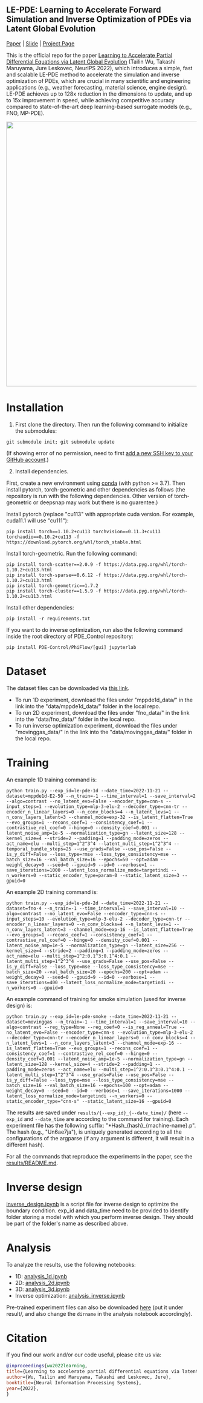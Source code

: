 ## LE-PDE: Learning to Accelerate Forward Simulation and Inverse Optimization of PDEs via Latent Global Evolution

[Paper](https://arxiv.org/abs/2206.07681) | [Slide](https://docs.google.com/presentation/d/1Qgbd_vVbFAnjqkvIH8p_t9mfUQRWKr1ZAkxzzavoGhc/edit?usp=share_link) | [Project Page](https://snap.stanford.edu/le_pde/)

This is the official repo for the paper [Learning to Accelerate Partial Differential Equations via Latent Global Evolution](https://arxiv.org/abs/2206.07681) (Tailin Wu, Takashi Maruyama, Jure Leskovec, NeurIPS 2022), which introduces a simple, fast and scalable LE-PDE method to accelerate the simulation and inverse optimization of PDEs, which are crucial in many scientific and engineering applications (e.g., weather forecasting, material science, engine design). LE-PDE achieves up to 128x reduction in the dimensions to update, and up to 15x improvement in speed, while achieving competitive accuracy compared to state-of-the-art deep learning-based surrogate models (e.g., FNO, MP-PDE).

<a href="url"><img src="https://github.com/snap-stanford/le_pde/blob/master/assets/le_pde.png" align="center" width="700" ></a>

# Installation

1. First clone the directory. Then run the following command to initialize the submodules:

```code
git submodule init; git submodule update
```
(If showing error of no permission, need to first [add a new SSH key to your GitHub account](https://docs.github.com/en/authentication/connecting-to-github-with-ssh/adding-a-new-ssh-key-to-your-github-account).)

2. Install dependencies.

First, create a new environment using [conda](https://docs.conda.io/en/latest/miniconda.html) (with python >= 3.7). Then install pytorch, torch-geometric and other dependencies as follows (the repository is run with the following dependencies. Other version of torch-geometric or deepsnap may work but there is no guarentee.)

Install pytorch (replace "cu113" with appropriate cuda version. For example, cuda11.1 will use "cu111"):
```code
pip install torch==1.10.2+cu113 torchvision==0.11.3+cu113 torchaudio==0.10.2+cu113 -f https://download.pytorch.org/whl/torch_stable.html
```

Install torch-geometric. Run the following command:
```code
pip install torch-scatter==2.0.9 -f https://data.pyg.org/whl/torch-1.10.2+cu113.html
pip install torch-sparse==0.6.12 -f https://data.pyg.org/whl/torch-1.10.2+cu113.html
pip install torch-geometric==1.7.2
pip install torch-cluster==1.5.9 -f https://data.pyg.org/whl/torch-1.10.2+cu113.html
```

Install other dependencies:
```code
pip install -r requirements.txt
```

If you want to do inverse optimization, run also the following command inside the root directory of PDE_Control repository:
```code
pip install PDE-Control/PhiFlow/[gui] jupyterlab
```


# Dataset

The dataset files can be downloaded via [this link](https://drive.google.com/drive/folders/1rwcnT0g4_MiZfYUU4y7ybnfk8d4qgMEg?usp=share_link). 
* To run 1D experiment, download the files under "mppde1d_data/" in the link into the "data/mppde1d_data/" folder in the local repo. 
* To run 2D experiment, download the files under "fno_data/" in the link into the "data/fno_data/" folder in the local repo.
* To run inverse optimization experiment, download the files under "movinggas_data/" in the link into the "data/movinggas_data/" folder in the local repo.

# Training

An example 1D training command is:

```code
python train.py --exp_id=le-pde-1d --date_time=2022-11-21 --dataset=mppde1d-E2-50 --n_train=-1 --time_interval=1 --save_interval=2 --algo=contrast --no_latent_evo=False --encoder_type=cnn-s --input_steps=1 --evolution_type=mlp-3-elu-2 --decoder_type=cnn-tr --encoder_n_linear_layers=0 --n_conv_blocks=4 --n_latent_levs=1 --n_conv_layers_latent=3 --channel_mode=exp-32 --is_latent_flatten=True --evo_groups=1 --recons_coef=1 --consistency_coef=1 --contrastive_rel_coef=0 --hinge=0 --density_coef=0.001 --latent_noise_amp=1e-5 --normalization_type=gn --latent_size=128 --kernel_size=4 --stride=2 --padding=1 --padding_mode=zeros --act_name=elu --multi_step=1^2^3^4 --latent_multi_step=1^2^3^4 --temporal_bundle_steps=25 --use_grads=False --use_pos=False --is_y_diff=False --loss_type=rmse --loss_type_consistency=mse --batch_size=16 --val_batch_size=16 --epochs=50 --opt=adam --weight_decay=0 --seed=0 --gpuid=9 --id=0 --verbose=1 --save_iterations=1000 --latent_loss_normalize_mode=targetindi --n_workers=0 --static_encoder_type=param-0 --static_latent_size=3 --gpuid=0
```

An example 2D training command is:
```code
python train.py --exp_id=le-pde-2d --date_time=2022-11-21 --dataset=fno-4 --n_train=-1 --time_interval=1 --save_interval=10 --algo=contrast --no_latent_evo=False --encoder_type=cnn-s --input_steps=10 --evolution_type=mlp-3-elu-2 --decoder_type=cnn-tr --encoder_n_linear_layers=0 --n_conv_blocks=4 --n_latent_levs=1 --n_conv_layers_latent=3 --channel_mode=exp-16 --is_latent_flatten=True --evo_groups=1 --recons_coef=1 --consistency_coef=1 --contrastive_rel_coef=0 --hinge=0 --density_coef=0.001 --latent_noise_amp=1e-5 --normalization_type=gn --latent_size=256 --kernel_size=4 --stride=2 --padding=1 --padding_mode=zeros --act_name=elu --multi_step=1^2:0.1^3:0.1^4:0.1 --latent_multi_step=1^2^3^4 --use_grads=False --use_pos=False --is_y_diff=False --loss_type=mse --loss_type_consistency=mse --batch_size=20 --val_batch_size=20 --epochs=200 --opt=adam --weight_decay=0 --seed=0 --gpuid=9 --id=0 --verbose=1 --save_iterations=400 --latent_loss_normalize_mode=targetindi --n_workers=0 --gpuid=0
```

An example command of training for smoke simulation (used for inverse design) is:
```code
python train.py --exp_id=le-pde-smoke --date_time=2022-11-21 --dataset=movinggas --n_train=-1 --time_interval=1 --save_interval=10 --algo=contrast --reg_type=None --reg_coef=0 --is_reg_anneal=True --no_latent_evo=False --encoder_type=cnn-s --evolution_type=mlp-3-elu-2 --decoder_type=cnn-tr --encoder_n_linear_layers=0 --n_conv_blocks=4 --n_latent_levs=1 --n_conv_layers_latent=3 --channel_mode=exp-16 --is_latent_flatten=True --evo_groups=1 --recons_coef=1 --consistency_coef=1 --contrastive_rel_coef=0 --hinge=0 --density_coef=0.001 --latent_noise_amp=1e-5 --normalization_type=gn --latent_size=128 --kernel_size=4 --stride=2 --padding=1 --padding_mode=zeros --act_name=elu --multi_step=1^2:0.1^3:0.1^4:0.1 --latent_multi_step=1^2^3^4 --use_grads=False --use_pos=False --is_y_diff=False --loss_type=mse --loss_type_consistency=mse --batch_size=16 --val_batch_size=16 --epochs=100 --opt=adam --weight_decay=0 --seed=0 --id=0 --verbose=1 --save_iterations=1000 --latent_loss_normalize_mode=targetindi --n_workers=0 --static_encoder_type="cnn-s" --static_latent_size=16 --gpuid=0
```

The results are saved under `results/{--exp_id}_{--date_time}/` (here `--exp_id` and `--date_time` are according to the command for training). Each experiment file has the following suffix: "*Hash_{hash}_{machine-name}.p". The hash (e.g., "Un6ae7ja"), is uniquely generated according to all the configurations of the argparse (if any argument is different, it will result in a different hash).

For all the commands that reproduce the experiments in the paper, see the [results/README.md](https://github.com/snap-stanford/le_pde/blob/master/results/README.md).

# Inverse design
[inverse_design.ipynb](https://github.com/snap-stanford/le_pde/blob/master/inverse_design.ipynb) is a script file for inverse design to optimize the boundary condition. exp_id and data_time need to be provided to identify folder storing a model with which you perform inverse design. They should be part of the folder's name as described above.

# Analysis

To analyze the results, use the following notebooks:
* 1D: [analysis_1d.ipynb](https://github.com/snap-stanford/le_pde/blob/master/analysis_1d.ipynb)
* 2D: [analysis_2d.ipynb](https://github.com/snap-stanford/le_pde/blob/master/analysis_2d.ipynb)
* 3D: [analysis_3d.ipynb](https://github.com/snap-stanford/le_pde/blob/master/analysis_3d.ipynb)
* Inverse optimization: [analysis_inverse.ipynb](https://github.com/snap-stanford/le_pde/blob/master/analysis_inverse.ipynb)

Pre-trained experiment files can also be downloaded [here](https://drive.google.com/drive/folders/1eHrr5CX1HEuqpsoQ0G89SyT47Dg8GyoR?usp=share_link) (put it under result/, and also change the `dirname` in the analysis notebook accordingly).

# Citation
If you find our work and/or our code useful, please cite us via:

```bibtex
@inproceedings{wu2022learning,
title={Learning to accelerate partial differential equations via latent global evolution},
author={Wu, Tailin and Maruyama, Takashi and Leskovec, Jure},
booktitle={Neural Information Processing Systems},
year={2022},
}
```
